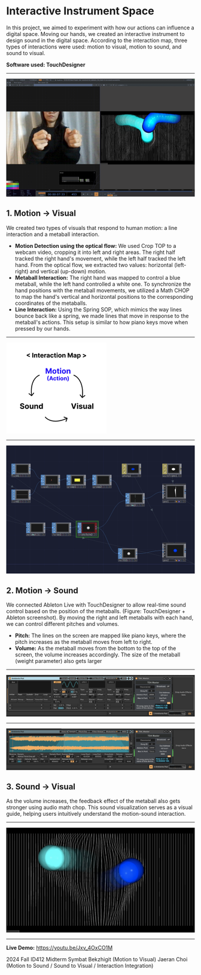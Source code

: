 # Interactive Instrument Space


In this project, we aimed to experiment with how our actions can influence a digital space. Moving our hands, we created an interactive instrument to design sound in the digital space. According to the interaction map, three types of interactions were used: motion to visual, motion to sound, and sound to visual.

**Software used: TouchDesigner**

***
![](pic1.png)

## 1. Motion → Visual  
We created two types of visuals that respond to human motion: a line interaction and a metaball interaction. 

- **Motion Detection using the optical flow:** We used Crop TOP to a webcam video, cropping it into left and right areas. The right half tracked the right hand's movement, while the left half tracked the left hand. From the optical flow, we extracted two values: horizontal (left-right) and vertical (up-down) motion.
-	**Metaball Interaction:** The right hand was mapped to control a blue metaball, while the left hand controlled a white one. To synchronize the hand positions with the metaball movements, we utilized a Math CHOP to map the hand's vertical and horizontal positions to the corresponding coordinates of the metaballs.
- **Line Interaction:** Using the Spring SOP, which mimics the way lines bounce back like a spring, we made lines that move in response to the metaball's actions. This setup is similar to how piano keys move when pressed by our hands.

***
![](pic2.png)

***
![](pic4.png)

## 2. Motion → Sound 
We connected Ableton Live with TouchDesigner to allow real-time sound control based on the position of the metaballs. (Figure: TouchDesigner + Ableton screenshot). By moving the right and left metaballs with each hand, we can control different pitches and volumes.

- **Pitch:** The lines on the screen are mapped like piano keys, where the pitch increases as the metaball moves from left to right.
- **Volume:** As the metaball moves from the bottom to the top of the screen, the volume increases accordingly. The size of the metaball (weight parameter) also gets larger

***
![](abletone_1.png)

***
![](abletone_2.png)

## 3. Sound → Visual 
As the volume increases, the feedback effect of the metaball also gets stronger using audio math chop. This sound visualization serves as a visual guide, helping users intuitively understand the motion-sound interaction.

***
![](pic3.png)

***
**Live Demo:** https://youtu.be/Jxv_4OxCO1M

2024 Fall ID412 Midterm 
Symbat Bekzhigit (Motion to Visual)
Jaeran Choi (Motion to Sound / Sound to Visual / Interaction Integration)

